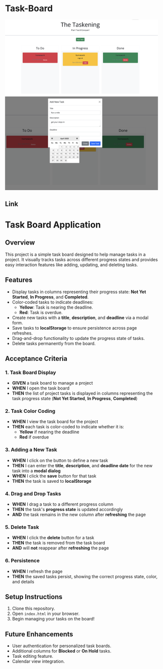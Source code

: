 # Task-Board

![TB-1](./assets/images/TB-1.png)
![TB-2](./assets/images/TB-2.png)

## Link


# Task Board Application

## Overview
This project is a simple task board designed to help manage tasks in a project. It visually tracks tasks across different progress states and provides easy interaction features like adding, updating, and deleting tasks.

## Features
- Display tasks in columns representing their progress state: **Not Yet Started**, **In Progress**, and **Completed**.
- Color-coded tasks to indicate deadlines:
  - **Yellow**: Task is nearing the deadline.
  - **Red**: Task is overdue.
- Create new tasks with a **title**, **description**, and **deadline** via a modal form.
- Save tasks to **localStorage** to ensure persistence across page refreshes.
- Drag-and-drop functionality to update the progress state of tasks.
- Delete tasks permanently from the board.

## Acceptance Criteria

### 1. Task Board Display
- **GIVEN** a task board to manage a project
- **WHEN** I open the task board
- **THEN** the list of project tasks is displayed in columns representing the task progress state (**Not Yet Started**, **In Progress**, **Completed**)

### 2. Task Color Coding
- **WHEN** I view the task board for the project
- **THEN** each task is color-coded to indicate whether it is:
  - **Yellow** if nearing the deadline
  - **Red** if overdue

### 3. Adding a New Task
- **WHEN** I click on the button to define a new task
- **THEN** I can enter the **title**, **description**, and **deadline date** for the new task into a **modal dialog**
- **WHEN** I click the **save** button for that task
- **THEN** the task is saved to **localStorage**

### 4. Drag and Drop Tasks
- **WHEN** I drag a task to a different progress column
- **THEN** the task's **progress state** is updated accordingly
- **AND** the task remains in the new column after **refreshing** the page

### 5. Delete Task
- **WHEN** I click the **delete** button for a task
- **THEN** the task is removed from the task board
- **AND** will **not** reappear after **refreshing** the page

### 6. Persistence
- **WHEN** I refresh the page
- **THEN** the saved tasks persist, showing the correct progress state, color, and details

## Setup Instructions
1. Clone this repository.
2. Open `index.html` in your browser.
3. Begin managing your tasks on the board!

## Future Enhancements
- User authentication for personalized task boards.
- Additional columns for **Blocked** or **On Hold** tasks.
- Task editing feature.
- Calendar view integration.